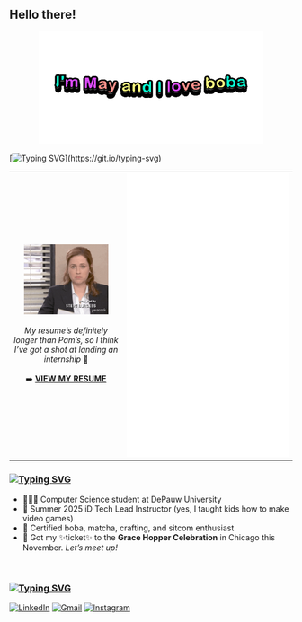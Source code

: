 ## Hello there!

<div align="center">
  <img height="200" src="./assets/2025-10-20-I-m-May-and-I-love-boba (1).gif" alt="do you like my fun title? there's more...">
</div>

[![Typing SVG](https://readme-typing-svg.herokuapp.com?font=Jersey+25&size=28&duration=4500&pause=500&color=F7E978&width=435&lines=%F0%9F%8C%BCThanks+For+Visiting+!)](https://git.io/typing-svg)
<table width="100%">
    <tr>
      <td width="40%" align="center">
        <img width="80%" src="./assets/Season 9 Nbc GIF by The Office.gif" alt="Pwease Hire Me!"> 
        <br><br>
        <i>My resume’s definitely longer than Pam’s, so I think I’ve got a shot at landing an internship </i>🫣
        <br><br>
        ➡️ <a href="https://drive.google.com/file/d/1CqYER3IvwnxJnMYUa6accHzkVzalF42K/view?usp=sharing"><b>VIEW MY RESUME</b></a>
    </td>
      </td>
      <td width="60%" align="center"><img alt="metrics" src="/metrics.svg"></td>
    </tr>
</table>
<!-- 
[![Typing SVG](https://readme-typing-svg.demolab.com?font=Jersey+25&size=30&duration=4800&pause=500&color=FFFFFF&background=FF2BF500&width=435&lines=Hi%2C+I'm+May+Bui+and+I+love+boba%F0%9F%A7%8B)](https://git.io/typing-svg) -->

### [![Typing SVG](https://readme-typing-svg.demolab.com?font=Jersey+25&size=28&duration=4500&pause=500&color=21F7A6&width=435&lines=%E2%9C%A8+About+Me)](https://git.io/typing-svg)
- 👩🏻‍💻 Computer Science student at DePauw University
- 🐰 Summer 2025 iD Tech Lead Instructor (yes, I taught kids how to make video games)
- 🧋 Certified boba, matcha, crafting, and sitcom enthusiast
- 🎫 Got my ✨ticket✨ to the **Grace Hopper Celebration** in Chicago this November. *Let’s meet up!*

<br>

### [![Typing SVG](https://readme-typing-svg.demolab.com?font=Jersey+25&size=28&duration=4500&pause=500&color=E725F7&width=435&lines=%F0%9F%94%97+Let's+Connect)](https://git.io/typing-svg)
  
[![LinkedIn](https://custom-icon-badges.demolab.com/badge/LinkedIn-0A66C2?logo=linkedin-white&logoColor=fff)](https://linkedin.com/in/mayxbui)
[![Gmail](https://img.shields.io/badge/Gmail-D14836?logo=gmail&logoColor=white)](mailto:mayxbui@gmail.com)
[![Instagram](https://img.shields.io/badge/Instagram-%23E4405F.svg?logo=Instagram&logoColor=white)](https://instagram.com/mayxbui) 
<br>

<!--
### [![Typing SVG](https://readme-typing-svg.demolab.com?font=Jersey+25&size=28&duration=4500&pause=500&color=F7E978&width=435&lines=%F0%9F%A7%B0+My+Toolbox)](https://git.io/typing-svg)
![Java](https://img.shields.io/badge/java-%23ED8B00.svg?style=for-the-badge&logo=openjdk&logoColor=white) ![JavaScript](https://img.shields.io/badge/javascript-%23323330.svg?style=for-the-badge&logo=javascript&logoColor=%23F7DF1E) ![Python](https://img.shields.io/badge/python-3670A0?style=for-the-badge&logo=python&logoColor=ffdd54) ![CSS3](https://img.shields.io/badge/css3-%231572B6.svg?style=for-the-badge&logo=css3&logoColor=white) ![HTML5](https://img.shields.io/badge/html5-%23E34F26.svg?style=for-the-badge&logo=html5&logoColor=white) ![Bootstrap](https://img.shields.io/badge/bootstrap-%238511FA.svg?style=for-the-badge&logo=bootstrap&logoColor=white) ![React](https://img.shields.io/badge/react-%2320232a.svg?style=for-the-badge&logo=react&logoColor=%2361DAFB) ![Vue.js](https://img.shields.io/badge/vue.js-%2335495e.svg?style=for-the-badge&logo=vuedotjs&logoColor=%234FC08D) ![NodeJS](https://img.shields.io/badge/node.js-6DA55F?style=for-the-badge&logo=node.js&logoColor=white) ![Postgres](https://img.shields.io/badge/postgres-%23316192.svg?style=for-the-badge&logo=postgresql&logoColor=white) ![SQLite](https://img.shields.io/badge/sqlite-%2307405e.svg?style=for-the-badge&logo=sqlite&logoColor=white) ![Adobe Illustrator](https://img.shields.io/badge/adobe%20illustrator-%23FF9A00.svg?style=for-the-badge&logo=adobe%20illustrator&logoColor=white) ![Adobe Photoshop](https://img.shields.io/badge/adobe%20photoshop-%2331A8FF.svg?style=for-the-badge&logo=adobe%20photoshop&logoColor=white) ![Git](https://img.shields.io/badge/git-%23F05033.svg?style=for-the-badge&logo=git&logoColor=white) ![GitHub](https://img.shields.io/badge/github-%23121011.svg?style=for-the-badge&logo=github&logoColor=white)
[![](https://visitcount.itsvg.in/api?id=mayxbui&icon=4&color=5)](https://visitcount.itsvg.in)
-->

<!-- Proudly created with GPRM ( https://gprm.itsvg.in ) -->
